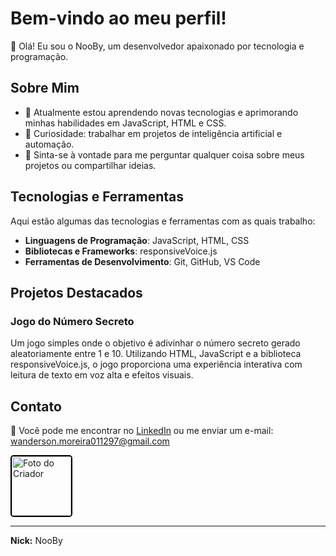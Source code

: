 # Bem-vindo ao meu perfil!

👋 Olá! Eu sou o NooBy, um desenvolvedor apaixonado por tecnologia e programação.

## Sobre Mim

- 🌱 Atualmente estou aprendendo novas tecnologias e aprimorando minhas habilidades em JavaScript, HTML e CSS.
- 🤖 Curiosidade: trabalhar em projetos de inteligência artificial e automação.
- 💬 Sinta-se à vontade para me perguntar qualquer coisa sobre meus projetos ou compartilhar ideias.

## Tecnologias e Ferramentas

Aqui estão algumas das tecnologias e ferramentas com as quais trabalho:

- **Linguagens de Programação**: JavaScript, HTML, CSS
- **Bibliotecas e Frameworks**: responsiveVoice.js
- **Ferramentas de Desenvolvimento**: Git, GitHub, VS Code

## Projetos Destacados

### Jogo do Número Secreto

Um jogo simples onde o objetivo é adivinhar o número secreto gerado aleatoriamente entre 1 e 10. Utilizando HTML, JavaScript e a biblioteca responsiveVoice.js, o jogo proporciona uma experiência interativa com leitura de texto em voz alta e efeitos visuais.

## Contato

📧 Você pode me encontrar no [LinkedIn](https://www.linkedin.com/in/seu-perfil) ou me enviar um e-mail: wanderson.moreira011297@gmail.com

<img src="https://github.com/user-attachments/assets/a0501c3d-7a52-4c05-b8f2-a62b76c1e46d" alt="Foto do Criador" width="95" style="border: 2px solid #000; border-radius: 5px;">

---
**Nick:** NooBy

<!--
**Nooby-Oficial/Nooby-Oficial** is a ✨ _special_ ✨ repository because its `README.md` (this file) appears on your GitHub profile.

Here are some ideas to get you started:

- 🔭 I’m currently working on ...
- 🌱 I’m currently learning ...
- 👯 I’m looking to collaborate on ...
- 🤔 I’m looking for help with ...
- 💬 Ask me about ...
- 📫 How to reach me: ...
- 😄 Pronouns: ...
- ⚡ Fun fact: ...
-->
